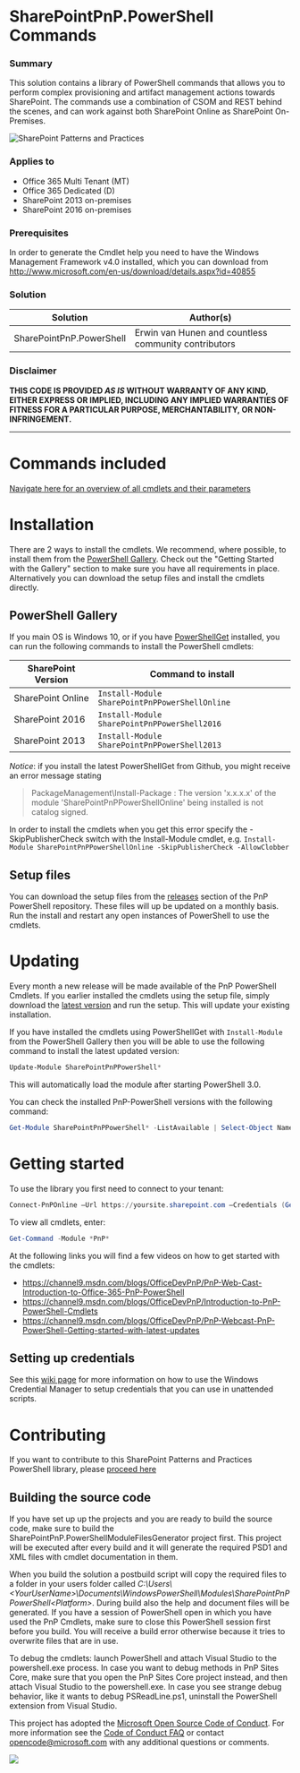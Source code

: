 ﻿# SharePointPnP.PowerShell Commands #

### Summary ###
This solution contains a library of PowerShell commands that allows you to perform complex provisioning and artifact management actions towards SharePoint. The commands use a combination of CSOM and REST behind the scenes, and can work against both SharePoint Online as SharePoint On-Premises.

![SharePoint Patterns and Practices](https://devofficecdn.azureedge.net/media/Default/PnP/sppnp.png)
  
### Applies to ###
-  Office 365 Multi Tenant (MT)
-  Office 365 Dedicated (D)
-  SharePoint 2013 on-premises
-  SharePoint 2016 on-premises

### Prerequisites ###
In order to generate the Cmdlet help you need to have the Windows Management Framework v4.0 installed, which you can download from http://www.microsoft.com/en-us/download/details.aspx?id=40855
  
### Solution ###
Solution | Author(s)
---------|----------
SharePointPnP.PowerShell | Erwin van Hunen and countless community contributors

### Disclaimer ###
**THIS CODE IS PROVIDED *AS IS* WITHOUT WARRANTY OF ANY KIND, EITHER EXPRESS OR IMPLIED, INCLUDING ANY IMPLIED WARRANTIES OF FITNESS FOR A PARTICULAR PURPOSE, MERCHANTABILITY, OR NON-INFRINGEMENT.**


----------

# Commands included #
[Navigate here for an overview of all cmdlets and their parameters](Documentation/readme.md)

# Installation #

There are 2 ways to install the cmdlets. We recommend, where possible, to install them from the [PowerShell Gallery](https://www.powershellgallery.com). Check out the "Getting Started with the Gallery" section to make sure you have all requirements in place. Alternatively you can download the setup files and install the cmdlets directly.

## PowerShell Gallery ##

If you main OS is Windows 10, or if you have [PowerShellGet](https://github.com/powershell/powershellget) installed, you can run the following commands to install the PowerShell cmdlets:

|**SharePoint Version**|**Command to install**|
|------------------|------------------|
|SharePoint Online|```Install-Module SharePointPnPPowerShellOnline ```|
|SharePoint 2016|```Install-Module SharePointPnPPowerShell2016```|
|SharePoint 2013|```Install-Module SharePointPnPPowerShell2013```|

*Notice*: if you install the latest PowerShellGet from Github, you might receive an error message stating 
>PackageManagement\Install-Package : The version 'x.x.x.x' of the module 'SharePointPnPPowerShellOnline' being installed is not catalog signed.

In order to install the cmdlets when you get this error specify the -SkipPublisherCheck switch with the Install-Module cmdlet, e.g. ```Install-Module SharePointPnPPowerShellOnline -SkipPublisherCheck -AllowClobber```

## Setup files ##
You can download the setup files from the [releases](https://github.com/officedev/pnp-powershell/releases) section of the PnP PowerShell repository. These files will up be updated on a monthly basis. Run the install and restart any open instances of PowerShell to use the cmdlets.

# Updating #
Every month a new release will be made available of the PnP PowerShell Cmdlets. If you earlier installed the cmdlets using the setup file, simply download the [latest version](https://github.com/SharePoint/PnP-PowerShell/releases/latest) and run the setup. This will update your existing installation.

If you have installed the cmdlets using PowerShellGet with ```Install-Module``` from the PowerShell Gallery then you will be able to use the following command to install the latest updated version:

```powershell
Update-Module SharePointPnPPowerShell*
``` 

This will automatically load the module after starting PowerShell 3.0.

You can check the installed PnP-PowerShell versions with the following command:

```powershell
Get-Module SharePointPnPPowerShell* -ListAvailable | Select-Object Name,Version | Sort-Object Version -Descending
```

# Getting started #

To use the library you first need to connect to your tenant:

```powershell
Connect-PnPOnline –Url https://yoursite.sharepoint.com –Credentials (Get-Credential)
```

To view all cmdlets, enter:

```powershell
Get-Command -Module *PnP*
```

At the following links you will find a few videos on how to get started with the cmdlets:

* https://channel9.msdn.com/blogs/OfficeDevPnP/PnP-Web-Cast-Introduction-to-Office-365-PnP-PowerShell
* https://channel9.msdn.com/blogs/OfficeDevPnP/Introduction-to-PnP-PowerShell-Cmdlets
* https://channel9.msdn.com/blogs/OfficeDevPnP/PnP-Webcast-PnP-PowerShell-Getting-started-with-latest-updates

## Setting up credentials ##
See this [wiki page](https://github.com/OfficeDev/PnP-PowerShell/wiki/How-to-use-the-Windows-Credential-Manager-to-ease-authentication-with-PnP-PowerShell) for more information on how to use the Windows Credential Manager to setup credentials that you can use in unattended scripts.

# Contributing #

If you want to contribute to this SharePoint Patterns and Practices PowerShell library, please [proceed here](CONTRIBUTING.md)

## Building the source code ##

If you have set up up the projects and you are ready to build the source code, make sure to build the SharePointPnP.PowerShellModuleFilesGenerator project first. This project will be executed after every build and it will generate the required PSD1 and XML files with cmdlet documentation in them.

When you build the solution a postbuild script will copy the required files to a folder in your users folder called 
*C:\Users\\\<YourUserName\>\Documents\WindowsPowerShell\Modules\SharePointPnPPowerShell\<Platform\>*. During build also the help and document files will be generated. If you have a session of PowerShell open in which you have used the PnP Cmdlets, make sure to close this PowerShell session first before you build. You will receive a build error otherwise because it tries to overwrite files that are in use.

To debug the cmdlets: launch PowerShell and attach Visual Studio to the powershell.exe process. In case you want to debug methods in PnP Sites Core, make sure that you open the PnP Sites Core project instead, and then attach Visual Studio to the powershell.exe. In case you see strange debug behavior, like it wants to debug PSReadLine.ps1, uninstall the PowerShell extension from Visual Studio.

This project has adopted the [Microsoft Open Source Code of Conduct](https://opensource.microsoft.com/codeofconduct/). For more information see the [Code of Conduct FAQ](https://opensource.microsoft.com/codeofconduct/faq/) or contact [opencode@microsoft.com](mailto:opencode@microsoft.com) with any additional questions or comments.

<img src="https://telemetry.sharepointpnp.com/pnp-powershell/readme" /> 
